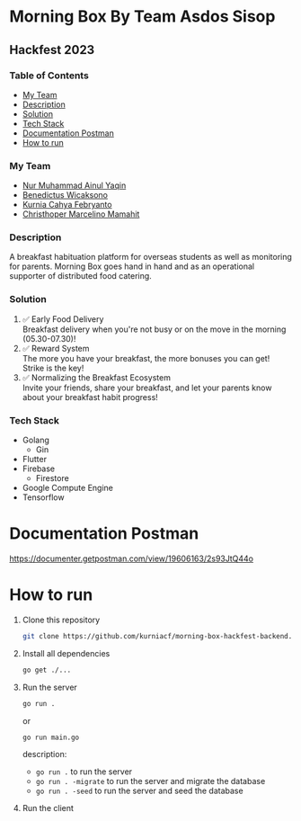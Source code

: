 # Morning Box By Team Asdos Sisop
## Hackfest 2023

### Table of Contents
- [My Team](#my-team)
- [Description](#description)
- [Solution](#solution)
- [Tech Stack](#tech-stack)
- [Documentation Postman](#documentation-postman)
- [How to run](#how-to-run)

### My Team
- [Nur Muhammad Ainul Yaqin](https://www.linkedin.com/in/nurmuhammad22/)
- [Benedictus Wicaksono](https://www.linkedin.com/in/benewicaksono/)
- [Kurnia Cahya Febryanto](https://www.linkedin.com/in/kurnia-cahya-febryanto/)
- [Christhoper Marcelino Mamahit](https://www.linkedin.com/in/christhopermarcelino/)

### Description 
A breakfast habituation platform for overseas students as well as monitoring for parents. Morning Box goes hand in hand and as an operational supporter of distributed food catering.

### Solution
1. ✅ Early Food Delivery </br>
    Breakfast delivery when you're not busy or on the move in the morning (05.30-07.30)!
2. ✅ Reward System </br>
    The more you have your breakfast, the more bonuses you can get! Strike is the key!
3. ✅ Normalizing the Breakfast Ecosystem </br>
    Invite your friends, share your breakfast, and let your parents know about your breakfast habit progress!

### Tech Stack
- Golang
    - Gin
- Flutter
- Firebase
    - Firestore
- Google Compute Engine
- Tensorflow

# Documentation Postman
https://documenter.getpostman.com/view/19606163/2s93JtQ44o

# How to run
1. Clone this repository
    ```bash
    git clone https://github.com/kurniacf/morning-box-hackfest-backend.git
    ```
2. Install all dependencies
    ```bash
    go get ./...
    ```
3. Run the server
    ```bash
    go run . 
    ```
    or
    ```bash
    go run main.go
    ```
    description:
    - `go run .` to run the server
    - `go run . -migrate` to run the server and migrate the database
    - `go run . -seed` to run the server and seed the database

4. Run the client
